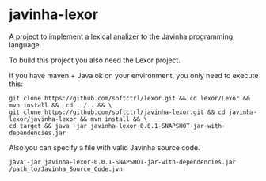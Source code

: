 # javinha-lexor
A project to implement a lexical analizer to the Javinha programming language.

To build this project you also need the Lexor project.

If you have maven + Java ok on your environment, you only need to execute this:

```
git clone https://github.com/softctrl/lexor.git && cd lexor/Lexor && mvn install &&  cd ../.. && \
git clone https://github.com/softctrl/javinha-lexor.git && cd javinha-lexor/javinha-lexor && mvn install && \
cd target && java -jar javinha-lexor-0.0.1-SNAPSHOT-jar-with-dependencies.jar
```

Also you can specify a file with valid Javinha source code.

```
java -jar javinha-lexor-0.0.1-SNAPSHOT-jar-with-dependencies.jar /path_to/Javinha_Source_Code.jvn
```
